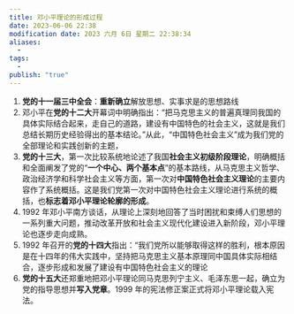 ```yaml
---
title: 邓小平理论的形成过程
date: 2023-06-06 22:38
modification date: 2023 六月 6日 星期二 22:38:34
aliases:
  - 
tags:
  - 
publish: "true"
---
```


1. **党的十一届三中全会**：**重新确立**解放思想、实事求是的思想路线
2. 邓小平在**党的十二大**开幕词中明确指出：“把马克思主义的普遍真理同我国的具体实际结合起来，走自己的道路，建设有中国特色的社会主义，这就是我们总结长期历史经验得出的基本结论。”从此，“中国特色社会主义”成为我们党的全部理论和实践创新的主题，
3. **党的十三大**，第一次比较系统地论述了我国**社会主义初级阶段理论**，明确概括和全面阐发了党的“**一个中心、两个基本点**”的基本路线，从马克思主义哲学、政治经济学和科学社会主义等方面，第一次对**中国特色社会主义理论**的主要内容作了系统概括。这是我们党第一次对中国特色社会主义理论进行系统的概括，也**标志着邓小平理论轮廓的形成**。
4. 1992 年邓小平南方谈话，从理论上深刻地回答了当时困扰和束缚人们思想的一系列重大问题，推动改革开放和社会主义现代化建设进入新阶段，邓小平理论也逐步走向成熟。
5. 1992 年召开的**党的十四大**指出：“我们党所以能够取得这样的胜利，根本原因是在十四年的伟大实践中，坚持把马克思主义基本原理同中国具体实际相结合，逐步形成和发展了建设有中国特色社会主义的理论
6. **党的十五大**还郑重地把邓小平理论同马克思列宁主义、毛泽东思一起，确立为党的指导思想并**写入党章**。1999 年的宪法修正案正式将邓小平理论载入宪法。
